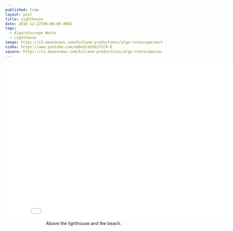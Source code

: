 ```yaml
---
published: true
layout: post
title: Lighthouse
date: 2016-12-22T09:00:00.000Z
tags:
  - Algorotoscope Works
  - Lighthouse
image: https://s3.amazonaws.com/kinlane-productions/algo-rotoscope/working/lighthouse.png
video: https://www.youtube.com/embed/o5SXsTCCR-E
square: https://s3.amazonaws.com/kinlane-productions/algo-rotoscope/working/lighthouse-square.png
---
```

<center><iframe width="853" height="505" src="{{ page.video }}" frameborder="0" allowfullscreen></iframe></center>
<center>Above the lighthouse and the beach.</center>

